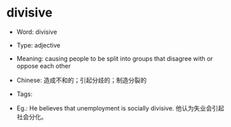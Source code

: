 # divisive

- Word: divisive

- Type: adjective
- Meaning: causing people to be split into groups that disagree with or oppose each other
- Chinese: 造成不和的；引起分歧的；制造分裂的
- Tags: 
- Eg.: He believes that unemployment is socially divisive. 他认为失业会引起社会分化。

